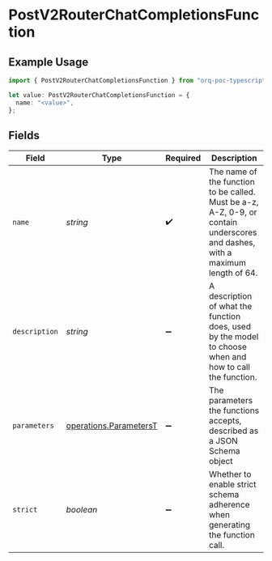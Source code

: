 # PostV2RouterChatCompletionsFunction

## Example Usage

```typescript
import { PostV2RouterChatCompletionsFunction } from "orq-poc-typescript/models/operations";

let value: PostV2RouterChatCompletionsFunction = {
  name: "<value>",
};
```

## Fields

| Field                                                                                                                         | Type                                                                                                                          | Required                                                                                                                      | Description                                                                                                                   |
| ----------------------------------------------------------------------------------------------------------------------------- | ----------------------------------------------------------------------------------------------------------------------------- | ----------------------------------------------------------------------------------------------------------------------------- | ----------------------------------------------------------------------------------------------------------------------------- |
| `name`                                                                                                                        | *string*                                                                                                                      | :heavy_check_mark:                                                                                                            | The name of the function to be called. Must be a-z, A-Z, 0-9, or contain underscores and dashes, with a maximum length of 64. |
| `description`                                                                                                                 | *string*                                                                                                                      | :heavy_minus_sign:                                                                                                            | A description of what the function does, used by the model to choose when and how to call the function.                       |
| `parameters`                                                                                                                  | [operations.ParametersT](../../models/operations/parameterst.md)                                                              | :heavy_minus_sign:                                                                                                            | The parameters the functions accepts, described as a JSON Schema object                                                       |
| `strict`                                                                                                                      | *boolean*                                                                                                                     | :heavy_minus_sign:                                                                                                            | Whether to enable strict schema adherence when generating the function call.                                                  |